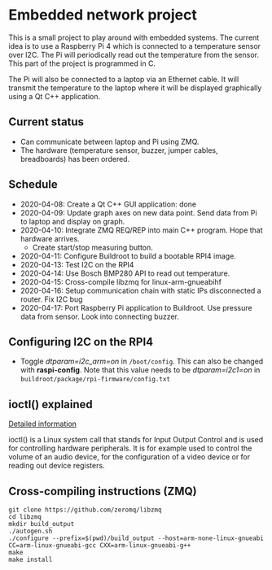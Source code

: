 # Embedded network project
This is a small project to play around with embedded systems. The current idea is to use a Raspberry Pi 4 which is
connected to a temperature sensor over I2C. The Pi will periodically read out the temperature from the sensor. This part
of the project is programmed in C.

The Pi will also be connected to a laptop via an Ethernet cable. It will transmit the temperature to the laptop where it
will be displayed graphically using a Qt C++ application.

## Current status
* Can communicate between laptop and Pi using ZMQ.
* The hardware (temperature sensor, buzzer, jumper cables, breadboards) has been ordered.

## Schedule
* 2020-04-08: Create a Qt C++ GUI application: done
* 2020-04-09: Update graph axes on new data point. Send data from Pi to laptop and display on graph.
* 2020-04-10: Integrate ZMQ REQ/REP into main C++ program. Hope that hardware arrives.
    * Create start/stop measuring button.
* 2020-04-11: Configure Buildroot to build a bootable RPI4 image.
* 2020-04-13: Test I2C on the RPI4
* 2020-04-14: Use Bosch BMP280 API to read out temperature.
* 2020-04-15: Cross-compile libzmq for linux-arm-gnueabihf
* 2020-04-16: Setup communication chain with static IPs disconnected a router. Fix I2C bug
* 2020-04-17: Port Raspberry Pi application to Buildroot. Use pressure data from sensor. Look into connecting buzzer.

## Configuring I2C on the RPI4
* Toggle *dtparam=i2c_arm=on* in ```/boot/config```. This can also be changed with **raspi-config**. Note that this value needs to be *dtparam=i2c1=on* in ```buildroot/package/rpi-firmware/config.txt```

## ioctl() explained
[Detailed information](https://sysplay.github.io/books/LinuxDrivers/book/Content/Part09.html)

ioctl() is a Linux system call that stands for Input Output Control and is used for controlling hardware peripherals. It
is for example used to control the volume of an audio device, for the configuration of a video device or for reading out
device registers.


## Cross-compiling instructions (ZMQ)
```
git clone https://github.com/zeromq/libzmq
cd libzmq
mkdir build_output
./autogen.sh
./configure --prefix=$(pwd)/build_output --host=arm-none-linux-gnueabi CC=arm-linux-gnueabi-gcc CXX=arm-linux-gnueabi-g++
make
make install
```
